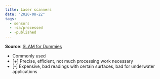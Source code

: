 ```yaml
---
title: Laser scanners
date: "2020-08-22"
tags:
  - sensors
  - -sa/processed
  - -published
---
```


**Source**: [SLAM for Dummies](bibliography/riisgaard-slam-for-dummies.md)

*   Commonly used
*   \[+\] Precise, efficient, not much processing work necessary
*   \[-\] Expensive, bad readings with certain surfaces, bad for underwater applications

